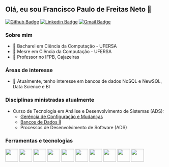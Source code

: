 ## Olá, eu sou Francisco Paulo de Freitas Neto 👋

[![Github Badge](https://img.shields.io/badge/-Github-000?style=flat-square&logo=Github&logoColor=white&link=https://github.com/paulofreitasnt)](https://github.com/paulofreitasnt)
[![Linkedin Badge](https://img.shields.io/badge/-LinkedIn-blue?style=flat-square&logo=Linkedin&logoColor=white&link=https://www.linkedin.com/in/paulo-freitas-325a7ba9/)](https://www.linkedin.com/in/paulo-freitas-325a7ba9/)
[![Gmail Badge](https://img.shields.io/badge/-Gmail-c14438?style=flat-square&logo=Gmail&logoColor=white&link=mailto:seu_email)](mailto:paulo.freitas.nt@gmail.com)

### Sobre mim
* :school: Bacharel em Ciência da Computação - UFERSA
* :school: Mesre em Ciência da Computação - UFERSA
* :office: Professor no IFPB, Cajazeiras

### Áreas de interesse
* :closed_book: Atualmente, tenho interesse em bancos de dados NoSQL e NewSQL, Data Science e BI

### Disciplinas ministradas atualmente
* Curso de Tecnologia em Análise e Desenvolvimento de Sistemas (ADS):
  * [Gerência de Configuração e Mudanças](https://github.com/orgs/Gerencia-de-configuracao-e-mudancas)
  * [Bancos de Dados II](https://github.com/Bancos-de-Dados-II)
  * Processos de Desenvolvimento de Software (ADS)

### Ferramentas e tecnologias
<img src="https://cdn.jsdelivr.net/gh/devicons/devicon/icons/git/git-original.svg" width="40" height="40"/> <img src="https://cdn.jsdelivr.net/gh/devicons/devicon/icons/java/java-original.svg" width="40" height="40"/> <img src="https://cdn.jsdelivr.net/gh/devicons/devicon/icons/python/python-original.svg" width="40" height="40"/> <img src="https://cdn.jsdelivr.net/gh/devicons/devicon/icons/javascript/javascript-original.svg" width="40" height="40"/> <img src="https://cdn.jsdelivr.net/gh/devicons/devicon/icons/nodejs/nodejs-original.svg" width="40" height="40"/>  <img src="https://cdn.jsdelivr.net/gh/devicons/devicon/icons/postgresql/postgresql-original.svg" width="40" height="40"/> <img src="https://cdn.jsdelivr.net/gh/devicons/devicon/icons/redis/redis-original.svg" width="40" height="40"/> <img src="https://cdn.jsdelivr.net/gh/devicons/devicon/icons/mongodb/mongodb-original.svg" width="40" height="40"/> <img src="https://cdn.jsdelivr.net/gh/devicons/devicon/icons/neo4j/neo4j-original.svg" width="40" height="40"/> <img src="https://cdn.jsdelivr.net/gh/devicons/devicon/icons/jira/jira-original.svg"  width="40" height="40"/>
